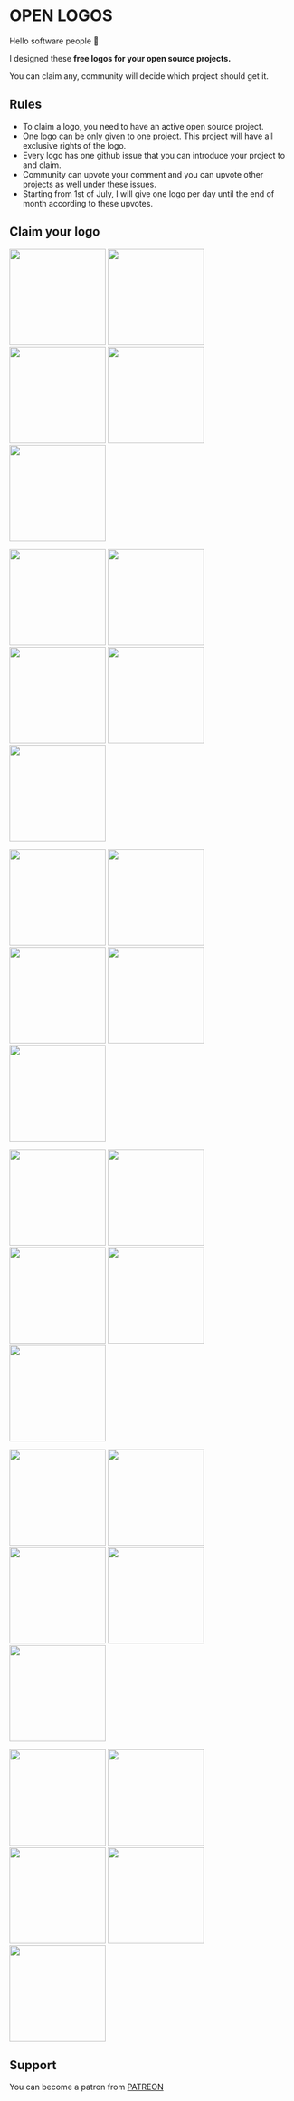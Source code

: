 # OPEN LOGOS

Hello software people 👋

I designed these **free logos for your open source projects.**

You can claim any, community will decide which project should get it.

## Rules
* To claim a logo, you need to have an active open source project.
* One logo can be only given to one project. This project will have all exclusive rights of the logo.
* Every logo has one github issue that you can introduce your project to and claim.
* Community can upvote your comment and you can upvote other projects as well under these issues.
* Starting from 1st of July, I will give one logo per day until the end of month according to these upvotes.

## Claim your logo

[<img src="https://arasatasaygin.github.io/openlogos/logos/morning.jpg" width="170" height="170">](https://github.com/arasatasaygin/openlogos/issues/1)
[<img src="https://arasatasaygin.github.io/openlogos/logos/mr-jumbo.jpg" width="170" height="170">](https://github.com/arasatasaygin/openlogos/issues/2)
[<img src="https://arasatasaygin.github.io/openlogos/logos/gate-keeper.jpg" width="170" height="170">](https://github.com/arasatasaygin/openlogos/issues/3)
[<img src="https://arasatasaygin.github.io/openlogos/logos/quick-fingers.jpg" width="170" height="170">](https://github.com/arasatasaygin/openlogos/issues/4)
[<img src="https://arasatasaygin.github.io/openlogos/logos/hangry-birds.jpg" width="170" height="170">](https://github.com/arasatasaygin/openlogos/issues/5)

[<img src="https://arasatasaygin.github.io/openlogos/logos/kareem.jpg" width="170" height="170">](https://github.com/arasatasaygin/openlogos/issues/6)
[<img src="https://arasatasaygin.github.io/openlogos/logos/foxy.jpg" width="170" height="170">](https://github.com/arasatasaygin/openlogos/issues/7)
[<img src="https://arasatasaygin.github.io/openlogos/logos/speedy.jpg" width="170" height="170">](https://github.com/arasatasaygin/openlogos/issues/8)
[<img src="https://arasatasaygin.github.io/openlogos/logos/flame.jpg" width="170" height="170">](https://github.com/arasatasaygin/openlogos/issues/9)
[<img src="https://arasatasaygin.github.io/openlogos/logos/clique.jpg" width="170" height="170">](https://github.com/arasatasaygin/openlogos/issues/10)

[<img src="https://arasatasaygin.github.io/openlogos/logos/birdangle.jpg" width="170" height="170">](https://github.com/arasatasaygin/openlogos/issues/11)
[<img src="https://arasatasaygin.github.io/openlogos/logos/moby.jpg" width="170" height="170">](https://github.com/arasatasaygin/openlogos/issues/12)
[<img src="https://arasatasaygin.github.io/openlogos/logos/blush.jpg" width="170" height="170">](https://github.com/arasatasaygin/openlogos/issues/13)
[<img src="https://arasatasaygin.github.io/openlogos/logos/neo.jpg" width="170" height="170">](https://github.com/arasatasaygin/openlogos/issues/14)
[<img src="https://arasatasaygin.github.io/openlogos/logos/sage.jpg" width="170" height="170">](https://github.com/arasatasaygin/openlogos/issues/15)

[<img src="https://arasatasaygin.github.io/openlogos/logos/charlie.jpg" width="170" height="170">](https://github.com/arasatasaygin/openlogos/issues/16)
[<img src="https://arasatasaygin.github.io/openlogos/logos/steps.jpg" width="170" height="170">](https://github.com/arasatasaygin/openlogos/issues/17)
[<img src="https://arasatasaygin.github.io/openlogos/logos/the-fall.jpg" width="170" height="170">](https://github.com/arasatasaygin/openlogos/issues/18)
[<img src="https://arasatasaygin.github.io/openlogos/logos/aysha.jpg" width="170" height="170">](https://github.com/arasatasaygin/openlogos/issues/19)
[<img src="https://arasatasaygin.github.io/openlogos/logos/recurse.jpg" width="170" height="170">](https://github.com/arasatasaygin/openlogos/issues/20)

[<img src="https://arasatasaygin.github.io/openlogos/logos/viki.jpg" width="170" height="170">](https://github.com/arasatasaygin/openlogos/issues/21)
[<img src="https://arasatasaygin.github.io/openlogos/logos/im-possible.jpg" width="170" height="170">](https://github.com/arasatasaygin/openlogos/issues/22)
[<img src="https://arasatasaygin.github.io/openlogos/logos/apple.jpg" width="170" height="170">](https://github.com/arasatasaygin/openlogos/issues/23)
[<img src="https://arasatasaygin.github.io/openlogos/logos/globe.jpg" width="170" height="170">](https://github.com/arasatasaygin/openlogos/issues/24)
[<img src="https://arasatasaygin.github.io/openlogos/logos/bug-lock.jpg" width="170" height="170">](https://github.com/arasatasaygin/openlogos/issues/25)

[<img src="https://arasatasaygin.github.io/openlogos/logos/ferdinand.jpg" width="170" height="170">](https://github.com/arasatasaygin/openlogos/issues/26)
[<img src="https://arasatasaygin.github.io/openlogos/logos/rayray.jpg" width="170" height="170">](https://github.com/arasatasaygin/openlogos/issues/27)
[<img src="https://arasatasaygin.github.io/openlogos/logos/inspector.jpg" width="170" height="170">](https://github.com/arasatasaygin/openlogos/issues/28)
[<img src="https://arasatasaygin.github.io/openlogos/logos/cosmos.jpg" width="170" height="170">](https://github.com/arasatasaygin/openlogos/issues/29)
[<img src="https://arasatasaygin.github.io/openlogos/logos/watch-bob.jpg" width="170" height="170">](https://github.com/arasatasaygin/openlogos/issues/30)

## Support
You can become a patron from [PATREON](https://www.patreon.com/arasatasaygin)
